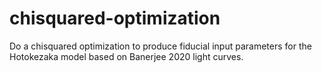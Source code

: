 # chisquared-optimization
Do a chisquared optimization to produce fiducial input parameters for the Hotokezaka model based on Banerjee 2020 light curves.
